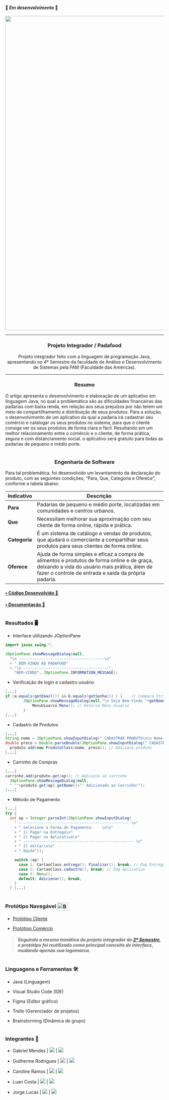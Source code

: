 
#### 🚧 ***Em desenvolvimento*** 🚧

<div align = "center">
  <img width="1000px" src="https://github.com/Biellms/ProjetoIntegrador-Padafood/blob/main/Documentação/Padafood.png"/>
  <hr>
  <h3>
  <b>Projeto Integrador / Padafood</b></br></div>

  <div align = "center">
  <p>Projeto integrador feito com a linguagem de programação Java, apresentando no 4º Semestre da faculdade de Análise e Desenvolvimento de Sistemas pela FAM (Faculdade das Américas).
  </p>
  </div>

<hr>

<div align="center">
  <h3><b>Resumo</b></h3>
  </div>
  
O artigo apresenta o desenvolvimento e elaboração de um aplicativo em linguagem Java, no qual a problemática são as dificuldades financeiras das padarias com baixa renda, em relação aos seus prejuízos por não terem um meio de compartilhamento e distribuição de seus produtos. Para a solução, o desenvolvimento de um aplicativo da qual a padaria irá cadastrar seu comércio e catalogar os seus produtos no sistema, para que o cliente consiga ver os seus produtos de forma clara e fácil. Resultando em um melhor relacionamento entre o comércio e o cliente, de forma prática, segura e com distanciamento social. o aplicativo será gratuito para todas as padarias de pequeno e médio porte.

#

<div align="center">
  <h3><b>Engenharia de Software</b></h3>
  </div>

Para tal problemática, foi desenvolvido um levantamento da declaração do produto, com as seguintes condições, “Para, Que, Categoria e Oferece”, conforme a tabela abaixo: 

| Indicativo               | Descrição                                                    |
| ------------------------- | ------------------------------------------------------------ |
| **Para**            | Padarias de pequeno e médio porte, localizadas em comunidades e centros urbanos. |
| **Que** | Necessitam melhorar sua aproximação com seu cliente de forma online, rápida e prática. |
| **Categoria**            | É um sistema de catálogo e vendas de produtos, que ajudará o comerciante a compartilhar seus produtos para seus clientes de forma online. |
| **Oferece**            | Ajuda de forma simples e eficaz a compra de alimentos e produtos de forma online e de graça, deixando a vida do usuário mais prática, álem de fazer o controle de entrada e saída da própria padaria. |

<h4><b><a href="https://github.com/Biellms/ProjetoIntegrador-Padafood/tree/main/Padafood" target="_blank"><p target="_blank">• Código Desenvolvido 📝</a></b></h3>

<h4><b><a href="https://github.com/Biellms/ProjetoIntegrador-Padafood/tree/main/Documentação" target="_blank"><p target="blank">• Documentação 📄</a></b></h3>

#

### **Resultados** 🖥️
- Interface utilizando JOptionPane
```java
import javax.swing.*;

JOptionPane.showMessageDialog(null,
  "\n --------------------------------------\n"
  + " BEM-VINDO AO PADAFOOD"
  + "\n --------------------------------------",
    "BEM-VINDO", JOptionPane.INFORMATION_MESSAGE);
```
- Verificação de login e cadastro usuário
```java
[...]
if (a.equals(getEmail()) && b.equals(getSenha()) ) {	// Compara Strings
		JOptionPane.showMessageDialog(null,"\n Seja Bem-Vindo "+getNome()+"!!    ");
			MenuUsuario.Menu(); // Retorna Menu Usuário
		}
[...]
```
- Cadastro de Produtos
```java
[...]
String nome = JOptionPane.showInputDialog(" CADASTRAR PRODUTO\n\n Nome: ");
double preco = Double.parseDouble(JOptionPane.showInputDialog(" CADASTRAR PRODUTO\n\n Preço:"));
  produto.add(new ProdutoClass(nome, preco)); // Adiciona produto
[...]
```
- Carrinho de Compras
```java
[...]
carrinho.add(produto.get(op)); // Adiciona ao carrinho
  JOptionPane.showMessageDialog(null,
  " '"+produto.get(op).getNome()+"' Adicionado ao Carrinho!");
[...]
```
- Método de Pagamento
```java
[...]
try {
  int op = Integer.parseInt(JOptionPane.showInputDialog(
    " ------------------------------------------------- \n"
    + " Selecione a Forma de Pagamento:    \n\n"
    + " 1) Pagar na Entrega\n"
    + " 2) Pagar no Aplicativo\n"
    + " ------------------------------------------------- \n"
    + " 3) Voltar\n\n"
    + " Opção"));

    switch (op) {
      case 1: CartaoClass.entrega(); Finalizar(); break; // Pag Entrega
      case 2: CartaoClass.cadastro(); break; // Pag Aplicativo
      case 3: Menu();
      default: Adicionar(); break;
    }
  } [...]
```

#
  
### **Protótipo Navegável** <img align="center" alt="Biell-Figma" height="25" width="35" src="https://cdn.jsdelivr.net/gh/devicons/devicon/icons/figma/figma-original.svg"/>

- <a href="https://www.figma.com/proto/i14AMF1MmQgTUmFb4pOCOS/PadaFoodCliente?node-id=422%3A835&scaling=scale-down&page-id=0%3A1&starting-point-node-id=422%3A835" target="_blank"><p target="_blank">Protótipo Cliente</a>
- <a href="https://www.figma.com/proto/uhLtWcCpxz3ycuMpXGhsio/Padafood?node-id=1427%3A508&scaling=scale-down&page-id=0%3A1&starting-point-node-id=1426%3A0&show-proto-sidebar=1" target="_blank"><p target="_blank">Protótipo Comércio</a>

> ##### Seguindo a mesma temática do projeto integrador do [2º Semestre](https://github.com/Biellms/ProjetoIntegrador-DeliveryC), o protótipo foi reutilizado como principal conceito de interface, mudando apenas sua logomarca.

#

### **Linguagens e Ferramentas** 🛠
- Java (Linguagem)
- Visual Studio Code (IDE)
- Figma (Editor gráfico)
- Trello (Gerenciador de projetos)

- Brainstorming (Dinâmica de grupo)

#

### **Integrantes** 🤖

- Gabriel Mendes |  <a href="https://www.linkedin.com/in/gabriel-mendes-0706ab1b8" target="_blank"><img src="https://img.shields.io/badge/-Linkedin-blue" target="_blank"></a> |  <a href="https://github.com/Biellms" target="_blank"><img src="https://img.shields.io/badge/-Github-gray" target="_blank"></a> 
- Guilherme Rodrigues |  <a href="https://www.linkedin.com/in/guilhermedev/" target="_blank"><img src="https://img.shields.io/badge/-Linkedin-blue" target="_blank"></a> |  <a href="https://github.com/GuilhermeRodriguesSantos?tab=repositories" target="_blank"><img src="https://img.shields.io/badge/-Github-gray" target="_blank"></a>
- Caroline Ramos |  <a href="https://www.linkedin.com/in/caroline-ramos-345654168/" target="_blank"><img src="https://img.shields.io/badge/-Linkedin-blue" target="_blank"></a> |  <a href="https://github.com/Carol-Ramos" target="_blank"><img src="https://img.shields.io/badge/-Github-gray" target="_blank"></a>
- Luan Costa |  <a href="https://www.linkedin.com/in/luan-costa-b34106121/" target="_blank"><img src="https://img.shields.io/badge/-Linkedin-blue" target="_blank"></a> |  <a href="https://github.com/LuanC-1" target="_blank"><img src="https://img.shields.io/badge/-Github-gray" target="_blank"></a>

- Jorge Lucas | <a href="https://www.linkedin.com/in/jorge-lucas-8a6160181/" target="_blank"><img src="https://img.shields.io/badge/-Linkedin-blue" target="_blank"></a> |  <a href="jorgelucastanan@gmail.com" target="_blank"><img src="https://img.shields.io/badge/-Email-gray" target="_blank"></a>
